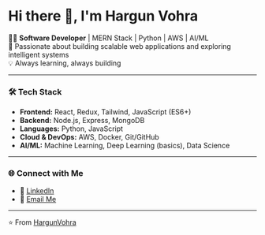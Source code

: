 # Hi there 👋, I'm Hargun Vohra  

👨‍💻 **Software Developer** | MERN Stack | Python | AWS | AI/ML  
🚀 Passionate about building scalable web applications and exploring intelligent systems  
💡 Always learning, always building  

---

### 🛠️ Tech Stack  
- **Frontend:** React, Redux, Tailwind, JavaScript (ES6+)  
- **Backend:** Node.js, Express, MongoDB  
- **Languages:** Python, JavaScript  
- **Cloud & DevOps:** AWS, Docker, Git/GitHub  
- **AI/ML:** Machine Learning, Deep Learning (basics), Data Science  

---


### 🌐 Connect with Me  
- 💼 [LinkedIn](https://www.linkedin.com/in/hargun-singh-vohra-2ab542218/)  
- 📧 [Email Me](mailto:hargunvohra1973@gmail.com)  

---
⭐️ From [HargunVohra](https://github.com/HargunVohra)
